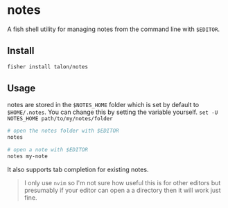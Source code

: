 # notes

A fish shell utility for managing notes from the command line with `$EDITOR`.

## Install

```sh
fisher install talon/notes
```

## Usage

notes are stored in the `$NOTES_HOME` folder which is set by default to `$HOME/.notes`. You can change this by setting
the variable yourself. `set -U NOTES_HOME path/to/my/notes/folder`

```sh
# open the notes folder with $EDITOR
notes

# open a note with $EDITOR
notes my-note
```

It also supports tab completion for existing notes.

> I only use `nvim` so I'm not sure how useful this is for other editors but presumably if your editor can open a
> a directory then it will work just fine.
